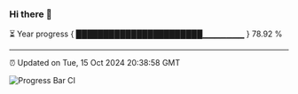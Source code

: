 ### Hi there 👋

⏳ Year progress { ███████████████████████▁▁▁▁▁▁▁ } 78.92 %

---

⏰ Updated on Tue, 15 Oct 2024 20:38:58 GMT

![Progress Bar CI](https://github.com/IshwaranRudhara/GIT-ACTION/workflows/Progress%20Bar%20CI/badge.svg)
